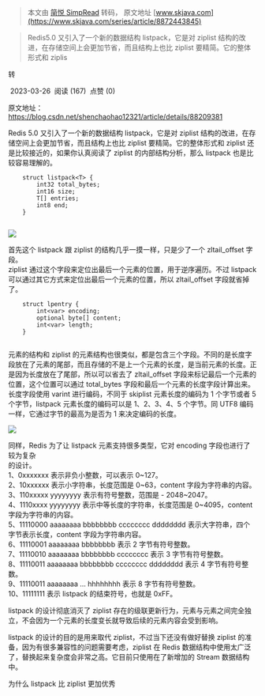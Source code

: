 > 本文由 [简悦 SimpRead](http://ksria.com/simpread/) 转码， 原文地址 [www.skjava.com](https://www.skjava.com/series/article/8872443845)

> Redis5.0 又引入了一个新的数据结构 listpack，它是对 ziplist 结构的改进，在存储空间上会更加节省，而且结构上也比 ziplist 要精简。它的整体形式和 ziplis

转

 2023-03-26  阅读 (167)  点赞 (0)

原文地址：https://blog.csdn.net/shenchaohao12321/article/details/88209381

Redis 5.0 又引入了一个新的数据结构 listpack，它是对 ziplist 结构的改进，在存储空间上会更加节省，而且结构上也比 ziplist 要精简。它的整体形式和 ziplist 还是比较接近的，如果你认真阅读了 ziplist 的内部结构分析，那么 listpack 也是比较容易理解的。

```
    struct listpack<T> { 
        int32 total_bytes; 
        int16 size; 
        T[] entries; 
        int8 end; 
    }


```

![](http://image.skjava.com/article/series/redis/202303261123060761.png)

首先这个 listpack 跟 ziplist 的结构几乎一摸一样，只是少了一个 zltail_offset 字段。  
ziplist 通过这个字段来定位出最后一个元素的位置，用于逆序遍历。不过 listpack 可以通过其它方式来定位出最后一个元素的位置，所以 zltail_offset 字段就省掉了。

```
    struct lpentry { 
        int<var> encoding; 
        optional byte[] content; 
        int<var> length; 
    }


```

元素的结构和 ziplist 的元素结构也很类似，都是包含三个字段。不同的是长度字段放在了元素的尾部，而且存储的不是上一个元素的长度，是当前元素的长度。正是因为长度放在了尾部，所以可以省去了 zltail_offset 字段来标记最后一个元素的位置，这个位置可以通过 total_bytes 字段和最后一个元素的长度字段计算出来。  
长度字段使用 varint 进行编码，不同于 skiplist 元素长度的编码为 1 个字节或者 5 个字节，listpack 元素长度的编码可以是 1、2、3、4、5 个字节。同 UTF8 编码一样，它通过字节的最高为是否为 1 来决定编码的长度。

![](http://image.skjava.com/article/series/redis/202303261123067462.png)

同样，Redis 为了让 listpack 元素支持很多类型，它对 encoding 字段也进行了较为复杂  
的设计。  
1、0xxxxxxx 表示非负小整数，可以表示 0~127。  
2、10xxxxxx 表示小字符串，长度范围是 0~63，content 字段为字符串的内容。  
3、110xxxxx yyyyyyyy 表示有符号整数，范围是 - 2048~2047。  
4、1110xxxx yyyyyyyy 表示中等长度的字符串，长度范围是 0~4095，content 字段为字符串的内容。  
5、11110000 aaaaaaaa bbbbbbbb cccccccc dddddddd 表示大字符串，四个字节表示长度，content 字段为字符串内容。  
6、11110001 aaaaaaaa bbbbbbbb 表示 2 字节有符号整数。  
7、11110010 aaaaaaaa bbbbbbbb cccccccc 表示 3 字节有符号整数。  
8、11110011 aaaaaaaa bbbbbbbb cccccccc dddddddd 表示 4 字节有符号整数。  
9、11110011 aaaaaaaa ... hhhhhhhh 表示 8 字节有符号整数。  
10、11111111 表示 listpack 的结束符号，也就是 0xFF。

listpack 的设计彻底消灭了 ziplist 存在的级联更新行为，元素与元素之间完全独立，不会因为一个元素的长度变长就导致后续的元素内容会受到影响。

listpack 的设计的目的是用来取代 ziplist，不过当下还没有做好替换 ziplist 的准备，因为有很多兼容性的问题需要考虑，ziplist 在 Redis 数据结构中使用太广泛了，替换起来复杂度会非常之高。它目前只使用在了新增加的 Stream 数据结构中。

为什么 listpack 比 ziplist 更加优秀